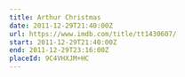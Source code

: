 ```yaml
---
title: Arthur Christmas
date: 2011-12-29T21:40:00Z
url: https://www.imdb.com/title/tt1430607/
start: 2011-12-29T21:40:00Z
end: 2011-12-29T23:16:00Z
placeId: 9C4VHXJM+HC
---
```

